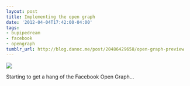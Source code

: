 ```yaml
---
layout: post
title: Implementing the open graph
date: '2012-04-04T17:42:00-04:00'
tags:
- bupipedream
- facebook
- opengraph
tumblr_url: http://blog.danoc.me/post/20486429658/open-graph-preview
---
```


![](http://24.media.tumblr.com/tumblr_m1z5mzNrjn1r8aozao1_r2_500.png)

Starting to get a hang of the Facebook Open Graph...